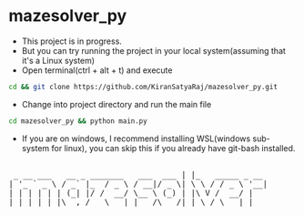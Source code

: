 # mazesolver_py

- This project is in progress.
- But you can try running the project in your local system(assuming that it's a Linux system)
- Open terminal(ctrl + alt + t) and execute 
```bash
cd && git clone https://github.com/KiranSatyaRaj/mazesolver_py.git
```
- Change into project directory and run the main file 
```bash
cd mazesolver_py && python main.py
```
- If you are on windows, I recommend installing WSL(windows sub-system for linux), you can skip this if you already have git-bash installed.

<pre>    
 _ __ ___   __ _ _______   ___  ___ | |_   _____ _ __ 
| '_ ` _ \ / _` |_  / _ \ / __|/ _ \| \ \ / / _ \ '__|
| | | | | | (_| |/ /  __/ \__ \ (_) | |\ V /  __/ |   
|_| |_| |_|\__,_/___\___| |___/\___/|_| \_/ \___|_| 
</pre>
